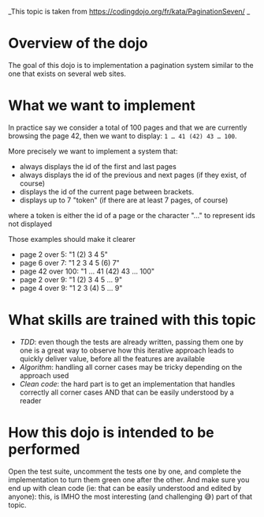 _This topic is taken from https://codingdojo.org/fr/kata/PaginationSeven/ _

Overview of the dojo
====================

The goal of this dojo is to implementation a pagination system similar to the one that exists on several web sites.



What we want to implement
=========================
In practice say we consider a total of 100 pages and that we are currently browsing the page 42, then we want to display: `1 … 41 (42) 43 … 100`.

More precisely we want to implement a system that:
- always displays the id of the first and last pages
- always displays the id of the previous and next pages (if they exist, of course)
- displays the id of the current page between brackets.
- displays up to 7 "token" (if there are at least 7 pages, of course)

where a token is either the id of a page or the character "…" to represent ids not displayed

Those examples should make it clearer
- page 2 over 5: "1 (2) 3 4 5"
- page 6 over 7: "1 2 3 4 5 (6) 7"
- page 42 over 100: "1 … 41 (42) 43 … 100"
- page 2 over 9: "1 (2) 3 4 5 … 9"
- page 4 over 9: "1 2 3 (4) 5 … 9"

What skills are trained with this topic
=======================================

- *TDD*: even though the tests are already written, passing them one by one is a great way to observe how this iterative approach leads to quickly deliver value, before all the features are available
- *Algorithm*: handling all corner cases may be tricky depending on the approach used
- *Clean code*: the hard part is to get an implementation that handles correctly all corner cases AND that can be easily understood by a reader

How this dojo is intended to be performed
=========================================
Open the test suite, uncomment the tests one by one, and complete the implementation to turn them green one after the other.
And make sure you end up with clean code (ie: that can be easily understood and edited by anyone): this, is IMHO the most interesting (and challenging 😅) part of that topic.
